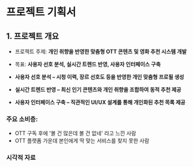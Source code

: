 # 프로젝트 기획서

## 1. 프로젝트 개요
- 프로젝트 주제: **개인 취향을 반영한 맞춤형 OTT 콘텐츠 및 영화 추천 시스템 개발**
- 목표: **사용자 선호 분석, 실시간 트렌드 반영, 사용자 인터페이스 구축**

- **사용자 선호 분석 – 시청 이력, 장르 선호도 등을 반영한 개인 맞춤형 프로필 생성**
- **실시간 트렌드 반영 – 최신 인기 콘텐츠와 개인 취향을 조합하여 동적 추천 제공**
- **사용자 인터페이스 구축 – 직관적인 UI/UX 설계를 통해 개인화된 추천 목록 제공**

### 주요 소비층: 
- OTT 구독 후에 '볼 건 많은데 볼 건 없네' 라고 느낀 사람
- OTT 플랫폼 가운데 본인에게 딱 맞는 서비스를 찾지 못한 사람
### 시각적 자료


